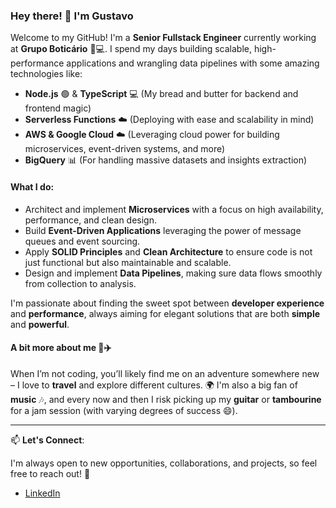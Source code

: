### Hey there! 👋 I'm Gustavo

Welcome to my GitHub! I'm a **Senior Fullstack Engineer** currently working at **Grupo Boticário** 🧴💻. I spend my days building scalable, high-performance applications and wrangling data pipelines with some amazing technologies like:

- **Node.js** 🟢 & **TypeScript** 💻 (My bread and butter for backend and frontend magic)
- **Serverless Functions** ☁️ (Deploying with ease and scalability in mind)
- **AWS & Google Cloud** ☁️ (Leveraging cloud power for building microservices, event-driven systems, and more)
- **BigQuery** 📊 (For handling massive datasets and insights extraction)

#### What I do:
- Architect and implement **Microservices** with a focus on high availability, performance, and clean design.
- Build **Event-Driven Applications** leveraging the power of message queues and event sourcing.
- Apply **SOLID Principles** and **Clean Architecture** to ensure code is not just functional but also maintainable and scalable.
- Design and implement **Data Pipelines**, making sure data flows smoothly from collection to analysis.

I'm passionate about finding the sweet spot between **developer experience** and **performance**, always aiming for elegant solutions that are both **simple** and **powerful**.

#### A bit more about me 🎵✈️
When I’m not coding, you’ll likely find me on an adventure somewhere new – I love to **travel** and explore different cultures. 🌍 I'm also a big fan of **music** 🎶, and every now and then I risk picking up my **guitar** or **tambourine** for a jam session (with varying degrees of success 😄).


---

📫 **Let's Connect**: 

I'm always open to new opportunities, collaborations, and projects, so feel free to reach out! 🚀

- [LinkedIn](https://www.linkedin.com/in/gustavofer)

